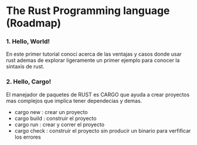 # The Rust Programming language (Roadmap)

### 1. Hello, World!

En este primer tutorial conoci acerca de las ventajas y casos donde usar rust ademas de explorar ligeramente un primer ejemplo para conocer la sintaxis de rust.

### 2. Hello, Cargo!

El manejador de paquetes de RUST es CARGO que ayuda a crear proyectos mas complejos que implica tener dependecias y demas.

* cargo new : crear un proyecto
* cargo build : construir el proyecto
* cargo run : crear y correr el proyecto
* cargo check : construir el proyecto sin producir un binario para verfificar los errores
